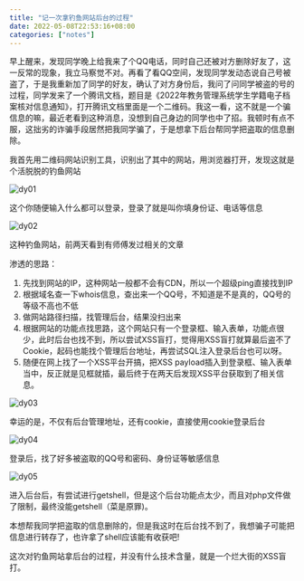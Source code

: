 ```yaml
---
title: "记一次拿钓鱼网站后台的过程"
date: 2022-05-08T22:53:16+08:00
categories: ["notes"]
---
```


早上醒来，发现同学晚上给我来了个QQ电话，同时自己还被对方删除好友了，这一反常的现象，我立马察觉不对。再看了看QQ空间，发现同学发动态说自己号被盗了，于是我重新加了同学的好友，确认了对方身份后，我问了问同学被盗的号的过程，同学发来了一个腾讯文档，题目是《2022年教务管理系统学生学籍电子档案核对信息通知》，打开腾讯文档里面是一个二维码。我这一看，这不就是一个骗信息的嘛，最近老看到这种消息，没想到自己身边的同学也中了招。我顿时有点不服，这拙劣的诈骗手段居然把我同学骗了，于是想拿下后台帮同学把盗取的信息删除。

我首先用二维码网站识别工具，识别出了其中的网站，用浏览器打开，发现这就是个活脱脱的钓鱼网站

![dy01](https://s2.loli.net/2022/05/08/YjyF37JLXfQzBDk.png)

这个你随便输入什么都可以登录，登录了就是叫你填身份证、电话等信息

![dy02](https://s2.loli.net/2022/05/08/eAFYZOKMPyXdtVl.png)

这种钓鱼网站，前两天看到有师傅发过相关的文章

渗透的思路：

1. 先找到网站的IP，这种网站一般都不会有CDN，所以一个超级ping直接找到IP
2. 根据域名查一下whois信息，查出来一个QQ号，不知道是不是真的，QQ号的等级不高也不低
3. 做网站路径扫描，找管理后台，结果没扫出来
4. 根据网站的功能点找思路，这个网站只有一个登录框、输入表单，功能点很少，此时后台也找不到，所以尝试XSS盲打，觉得用XSS盲打就算最后盗不了Cookie，起码也能找个管理后台地址，再尝试SQL注入登录后台也可以呀。
5. 随便在网上找了一个XSS平台开搞，把XSS payload插入到登录框、输入表单当中，反正就是见框就插，最后终于在两天后发现XSS平台获取到了相关信息。

![dy03](https://s2.loli.net/2022/05/08/EbMaqYyJtBvk2G7.png)

幸运的是，不仅有后台管理地址，还有cookie，直接使用cookie登录后台

![dy04](https://s2.loli.net/2022/05/08/9wcgSVm3INT5JnD.png)

登录后，找了好多被盗取的QQ号和密码、身份证等敏感信息

![dy05](https://s2.loli.net/2022/05/08/KE3uRc1FDIHqfh9.png)

进入后台后，有尝试进行getshell，但是这个后台功能点太少，而且对php文件做了限制，最终没能getshell（菜是原罪)。

本想帮我同学把盗取的信息删除的，但是我这时在后台找不到了，我想骗子可能把信息进行转存了，也许拿了shell应该能有收获吧!

这次对钓鱼网站拿后台的过程，并没有什么技术含量，就是一个烂大街的XSS盲打。
